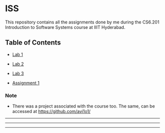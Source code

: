 # ISS 

This repository contains all the assignments done by me during the CS6.201 Introduction to Software Systems course at IIIT Hyderabad.

## Table of Contents

- [Lab 1](./Lab_1)

- [Lab 2](./Lab_2)

- [Lab 3](./Lab_3)

- [Assignment 1](./Assignment_1)

### Note

 - There was a project associated with the course too. The same, can be accessed at https://github.com/avi1o1/

<hr>
<hr>
<hr>
